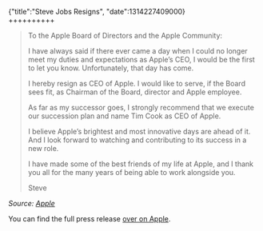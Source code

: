 {"title":"Steve Jobs Resigns", "date":1314227409000}  
++++++++++
> To the Apple Board of Directors and the Apple Community:
> 
> I have always said if there ever came a day when I could no longer meet my duties and expectations as Apple’s CEO, I would be the first to let you know. Unfortunately, that day has come.
> 
> I hereby resign as CEO of Apple. I would like to serve, if the Board sees fit, as Chairman of the Board, director and Apple employee.
> 
> As far as my successor goes, I strongly recommend that we execute our succession plan and name Tim Cook as CEO of Apple.
> 
> I believe Apple’s brightest and most innovative days are ahead of it. And I look forward to watching and contributing to its success in a new role.
> 
> I have made some of the best friends of my life at Apple, and I thank you all for the many years of being able to work alongside you.
> 
> Steve

<cite>Source: [Apple](http://www.apple.com/pr/library/2011/08/24Letter-from-Steve-Jobs.html)</cite>

You can find the full press release [over on Apple](http://www.apple.com/pr/library/2011/08/24Steve-Jobs-Resigns-as-CEO-of-Apple.html).